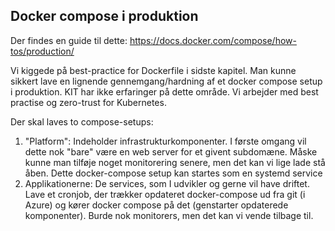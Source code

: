 ## Docker compose i produktion
Der findes en guide til dette: https://docs.docker.com/compose/how-tos/production/

Vi kiggede på best-practice for Dockerfile i sidste kapitel. Man kunne sikkert lave en lignende gennemgang/hardning af et docker compose setup i produktion.
KIT har ikke erfaringer på dette område. Vi arbejder med best practise og zero-trust for Kubernetes.

Der skal laves to compose-setups:
1) "Platform": Indeholder infrastrukturkomponenter. I første omgang vil dette nok "bare" være en web server for et givent subdomæne. Måske kunne man tilføje noget monitorering senere, men det kan vi lige lade stå åben. Dette docker-compose setup kan startes som en systemd service
2) Applikationerne: De services, som I udvikler og gerne vil have driftet. Lave et cronjob, der trækker opdateret docker-compose ud fra git (i Azure) og kører docker compose på det (genstarter opdaterede komponenter). Burde nok monitorers, men det kan vi vende tilbage til. 
